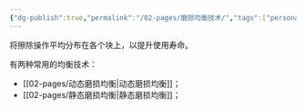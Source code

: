```yaml
---
{"dg-publish":true,"permalink":"/02-pages/磨损均衡技术/","tags":["personal/blog","计算机组成原理"]}
---
```


将擦除操作平均分布在各个块上，以提升使用寿命。

有两种常用的均衡技术： 
 - [[02-pages/动态磨损均衡\|动态磨损均衡]]；
 - [[02-pages/静态磨损均衡\|静态磨损均衡]]；